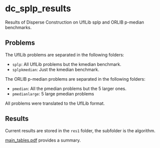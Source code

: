 # dc_splp_results

Results of Disperse Construction on UflLib splp and ORLIB p-median benchmarks.

## Problems

The UflLib problems are separated in the following folders:
* `splp`: All UflLib problems but the kmedian benchmark.
* `splpkmedian`: Just the kmedian benchmark.

The ORLIB p-median problems are separated in the following folders:
* `pmedian`: All the pmedian problems but the 5 larger ones.
* `pmedianlarge`: 5 large pmedian problems

All problems were translated to the UflLib format.

## Results

Current results are stored in the `res1` folder, the subfolder is the algorithm.

[main_tables.pdf](main_tables.pdf) provides a summary.